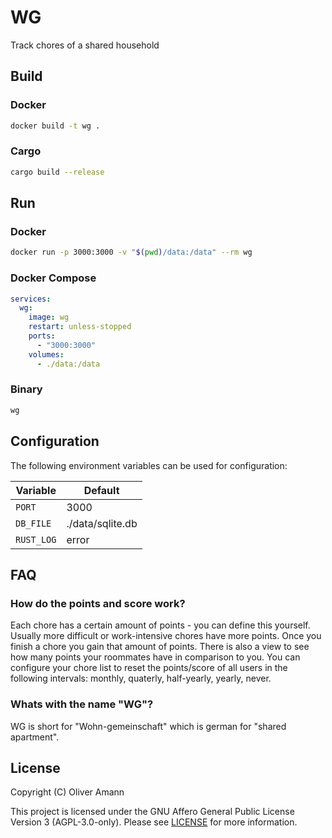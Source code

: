 # WG

Track chores of a shared household

## Build

### Docker

```bash
docker build -t wg .
```

### Cargo

```bash
cargo build --release
```

## Run

### Docker

```bash
docker run -p 3000:3000 -v "$(pwd)/data:/data" --rm wg
```

### Docker Compose

```yaml
services:
  wg:
    image: wg
    restart: unless-stopped
    ports:
      - "3000:3000"
    volumes:
      - ./data:/data
```

### Binary

```bash
wg
```

## Configuration

The following environment variables can be used for configuration:

| Variable   | Default          |
| ---------- | ---------------- |
| `PORT`     | 3000             |
| `DB_FILE`  | ./data/sqlite.db |
| `RUST_LOG` | error            |

## FAQ

### How do the points and score work?

Each chore has a certain amount of points - you can define this yourself. Usually more difficult or work-intensive chores have more points. Once you finish a chore you gain that amount of points. There is also a view to see how many points your roommates have in comparison to you. You can configure your chore list to reset the points/score of all users in the following intervals: monthly, quaterly, half-yearly, yearly, never.

### Whats with the name "WG"?

WG is short for "Wohn-gemeinschaft" which is german for "shared apartment".

## License

Copyright (C) Oliver Amann

This project is licensed under the GNU Affero General Public License Version 3 (AGPL-3.0-only). Please see [LICENSE](./LICENSE) for more information.
